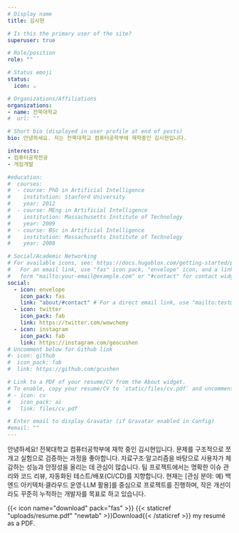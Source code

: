 ```yaml
---
# Display name
title: 김시현

# Is this the primary user of the site?
superuser: true

# Role/position
role: ""

# Status emoji
status:
  icon: ☕️

# Organizations/Affiliations
organizations:
- name: 전북대학교
#  url: ""

# Short bio (displayed in user profile at end of posts)
bio: 안녕하세요. 저는 전북대학교 컴퓨터공학부에 재학중인 김시현입니다.

interests:
- 컴퓨터공학전공
- 게임개발

#education:
#  courses:
#  - course: PhD in Artificial Intelligence
#    institution: Stanford University
#    year: 2012
#  - course: MEng in Artificial Intelligence
#    institution: Massachusetts Institute of Technology
#    year: 2009
#  - course: BSc in Artificial Intelligence
#    institution: Massachusetts Institute of Technology
#    year: 2008

# Social/Academic Networking
# For available icons, see: https://docs.hugoblox.com/getting-started/page-builder/#icons
#   For an email link, use "fas" icon pack, "envelope" icon, and a link in the
#   form "mailto:your-email@example.com" or "#contact" for contact widget.
social:
  - icon: envelope
    icon_pack: fas
    link: "about/#contact" # For a direct email link, use "mailto:test@example.org".
  - icon: twitter
    icon_pack: fab
    link: https://twitter.com/wowchemy
  - icon: instagram
    icon_pack: fab
    link: https://instagram.com/geocushen
# Uncomment below for Github link
#- icon: github
#  icon_pack: fab
#  link: https://github.com/gcushen

# Link to a PDF of your resume/CV from the About widget.
# To enable, copy your resume/CV to `static/files/cv.pdf` and uncomment the lines below.
# - icon: cv
#   icon_pack: ai
#   link: files/cv.pdf

# Enter email to display Gravatar (if Gravatar enabled in Config)
#email: ""
---
```


안녕하세요! 전북대학교 컴퓨터공학부에 재학 중인 김시현입니다. 문제를 구조적으로 쪼개고 실험으로 검증하는 과정을 좋아합니다. 자료구조·알고리즘을 바탕으로 사용자가 체감하는 성능과 안정성을 올리는 데 관심이 많습니다. 팀 프로젝트에서는 명확한 이슈 관리와 코드 리뷰, 자동화된 테스트/배포(CI/CD)를 지향합니다. 현재는 [관심 분야: 예) 백엔드 아키텍처·클라우드 운영·LLM 활용]를 중심으로 프로젝트를 진행하며, 작은 개선이라도 꾸준히 누적하는 개발자를 목표로 하고 있습니다.

{{< icon name="download" pack="fas" >}} {{< staticref "uploads/resume.pdf" "newtab" >}}Download{{< /staticref >}} my resumé as a PDF.
